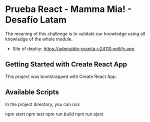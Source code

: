 # Prueba React - Mamma Mia!  - Desafío Latam
The meaning of this challenge is to validate our knowledge using all knowledge of the whole module.

- Site of deploy: https://admirable-granita-c24110.netlify.app

## Getting Started with Create React App
This project was bootstrapped with Create React App.

## Available Scripts
In the project directory, you can run:

npm start
npm test
npm run build
npm run eject